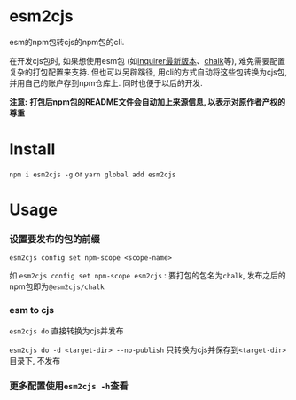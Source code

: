 # esm2cjs

esm的npm包转cjs的npm包的cli.

在开发cjs包时, 如果想使用esm包 (如[inquirer最新版本](https://www.npmjs.com/package/inquirer)、[chalk](https://www.npmjs.com/package/chalk)等), 难免需要配置复杂的打包配置来支持. 但也可以另辟蹊径, 用cli的方式自动将这些包转换为cjs包, 并用自己的账户存到npm仓库上. 同时也便于以后的开发.

**注意:** **打包后npm包的README文件会自动加上来源信息, 以表示对原作者产权的尊重**

# Install

`npm i esm2cjs -g` or `yarn global add esm2cjs`

# Usage

### 设置要发布的包的前缀

`esm2cjs config set npm-scope <scope-name>`

如 `esm2cjs config set npm-scope esm2cjs` : 要打包的包名为`chalk`, 发布之后的npm包即为`@esm2cjs/chalk`

### esm to cjs

`esm2cjs do` 直接转换为cjs并发布

`esm2cjs do -d <target-dir> --no-publish` 只转换为cjs并保存到`<target-dir>`目录下, 不发布

### 更多配置使用`esm2cjs -h`查看
